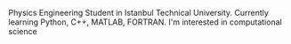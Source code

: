 Physics Engineering Student in Istanbul Technical University. Currently learning Python, C++, MATLAB, FORTRAN. I'm interested in computational science
